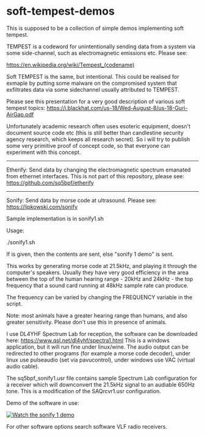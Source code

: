 # soft-tempest-demos

This is supposed to be a collection of simple demos implementing soft tempest.

TEMPEST is a codeword for unintentionally sending data from a system via
some side-channel, such as electromagnetic emissions etc. Please see:

https://en.wikipedia.org/wiki/Tempest_(codename)


Soft TEMPEST is the same, but intentional. This could be realised for exmaple
by putting some malware on the compromised system that exfiltrates data
via some sidechannel usually attributed to TEMPEST. 

Please see this presentation for a very good description of various 
soft tempest topics:
https://i.blackhat.com/us-18/Wed-August-8/us-18-Guri-AirGap.pdf


Unfortunately academic research often uses esoteric equipment, doesn't
document source code etc (this is still better than candlestine security
agency research, which keeps all research secret). So i will try to
publish some very primitive proof of concept code, so that everyone can
experiment with this concept.


---------------------------------------------------------------------
Etherify:
Send data by changing the electromagnetic spectrum emanated from ethernet
interfaces. This is not part of this repository, please see:
https://github.com/sq5bpf/etherify

----------------------------------------------------------------------
Sonify:
Send data by morse code at ultrasound. Please see:
https://lipkowski.com/sonify

Sample implementation is in sonify1.sh

Usage:

./sonify1.sh 

If  is  given, then the contents are sent, else "sonify 1 demo" is sent.

This works by generating morse code at 21.5kHz, and playing it through the computer's speakers.
Usually they have very good efficiency in the area between the top of the human hearing range - 
20kHz and 24kHz - the top frequency that a sound card running at 48kHz sample rate can produce. 

The frequency can be varied by changing the FREQUENCY variable in the script.

Note: most animals have a greater hearing range than humans, and also greater sensitivity. 
Please don't use this in presence of animals.

I use DL4YHF Spectrum Lab for reception, the software can be downloaded here: 
https://www.qsl.net/dl4yhf/spectra1.html
This is a windows application, but it will run fine under linux/wine. 
The audio output can be redirected to other programs (for example a morse code
decoder), under linux use pulseaudio (set via pavucontrol), under
windows use VAC (virtual audio cable).

The sq5bpf_sonify1.usr file contains sample Spectrum Lab configuration for
a receiver which will downconvert the 21.5kHz signal to an audiable 650Hz tone.
This is a modification of the SAQrcvr1.usr configuration.

Demo of the software in use:

[![Watch the sonify 1 demo](https://img.youtube.com/vi/MfOy_7g7fdI/hqdefault.jpg)](https://youtu.be/MfOy_7g7fdI )

For other software options search software VLF radio receivers.


